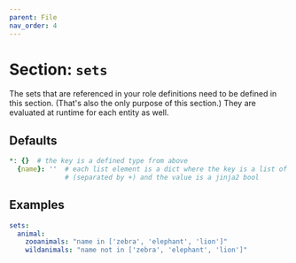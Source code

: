 ```yaml
---
parent: File
nav_order: 4
---
```


# Section: `sets`

The sets that are referenced in your role definitions need to be defined in
this section. (That's also the only purpose of this section.) They are
evaluated at runtime for each entity as well.

## Defaults

```yaml
*: {}  # the key is a defined type from above
  {name}: ''  # each list element is a dict where the key is a list of perms
              # (separated by +) and the value is a jinja2 bool
```

## Examples

```yaml
sets:
  animal:
    zooanimals: "name in ['zebra', 'elephant', 'lion']"
    wildanimals: "name not in ['zebra', 'elephant', 'lion']"
```
